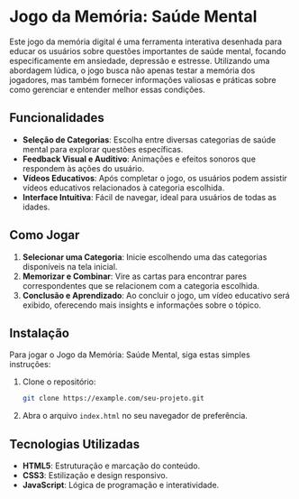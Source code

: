 # Jogo da Memória: Saúde Mental

Este jogo da memória digital é uma ferramenta interativa desenhada para educar os usuários sobre questões importantes de saúde mental, focando especificamente em ansiedade, depressão e estresse. Utilizando uma abordagem lúdica, o jogo busca não apenas testar a memória dos jogadores, mas também fornecer informações valiosas e práticas sobre como gerenciar e entender melhor essas condições.

## Funcionalidades

- **Seleção de Categorias**: Escolha entre diversas categorias de saúde mental para explorar questões específicas.
- **Feedback Visual e Auditivo**: Animações e efeitos sonoros que respondem às ações do usuário.
- **Vídeos Educativos**: Após completar o jogo, os usuários podem assistir vídeos educativos relacionados à categoria escolhida.
- **Interface Intuitiva**: Fácil de navegar, ideal para usuários de todas as idades.

## Como Jogar

1. **Selecionar uma Categoria**: Inicie escolhendo uma das categorias disponíveis na tela inicial.
2. **Memorizar e Combinar**: Vire as cartas para encontrar pares correspondentes que se relacionem com a categoria escolhida.
3. **Conclusão e Aprendizado**: Ao concluir o jogo, um vídeo educativo será exibido, oferecendo mais insights e informações sobre o tópico.

## Instalação

Para jogar o Jogo da Memória: Saúde Mental, siga estas simples instruções:

1. Clone o repositório:
   ```bash
   git clone https://example.com/seu-projeto.git
   ```
2. Abra o arquivo `index.html` no seu navegador de preferência.

## Tecnologias Utilizadas

- **HTML5**: Estruturação e marcação do conteúdo.
- **CSS3**: Estilização e design responsivo.
- **JavaScript**: Lógica de programação e interatividade.